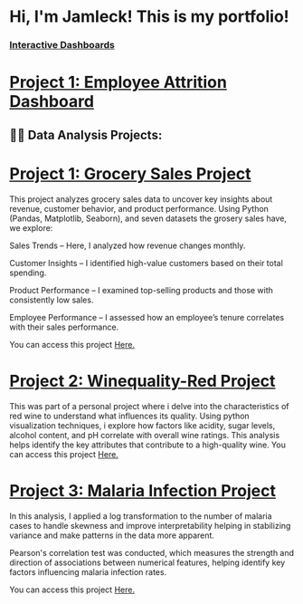 <h1>Hi, I'm Jamleck!    This is my portfolio!</h1>

### [Interactive Dashboards](https://m-jamleck.github.io/Jamleck_portfolio/dashboards.html) ###

# [Project 1: Employee Attrition Dashboard](https://m-jamleck.github.io/Jamleck_portfolio/dashboards.html)


<h2>👨‍💻 Data Analysis Projects:</h2>

# [Project 1: Grocery Sales Project](https://colab.research.google.com/drive/169XA57jr7EunMH07HkBardhyfOHACvEa?usp=drive_link)

This project analyzes grocery sales data to uncover key insights about revenue, customer behavior, and product performance. Using Python (Pandas, Matplotlib, Seaborn), and seven datasets the grosery sales have, we explore: 

Sales Trends – Here, I analyzed how revenue changes monthly.

Customer Insights – I identified high-value customers based on their total spending.

Product Performance – I examined top-selling products and those with consistently low sales.

Employee Performance – I assessed how an employee’s tenure correlates with their sales performance.

You can access this project [Here.](https://colab.research.google.com/drive/169XA57jr7EunMH07HkBardhyfOHACvEa?usp=drive_link)


# [Project 2: Winequality-Red Project](https://github.com/M-Jamleck/Jamleck_portfolio/blob/e311e5aa8003f66e24574d5f0cad4ea99b9e6aa4/netflixProject.ipynb)

This was part of a personal project where i delve into the characteristics of red wine to understand what influences its quality. Using python visualization techniques, i explore how factors like acidity, sugar levels, alcohol content, and pH correlate with overall wine ratings.
This analysis helps identify the key attributes that contribute to a high-quality wine. You can access this project [Here.](https://github.com/M-Jamleck/Jamleck_portfolio/blob/e311e5aa8003f66e24574d5f0cad4ea99b9e6aa4/netflixProject.ipynb)


# [Project 3: Malaria Infection Project](https://colab.research.google.com/drive/1Vqgk1jnOaP13IuOIr_xahUhKRZn86_gL?usp=sharing)

In this analysis, I applied a log transformation to the number of malaria cases to handle skewness and improve interpretability helping in stabilizing variance and make patterns in the data more apparent.

Pearson's correlation test was conducted, which measures the strength and direction of associations between numerical features, helping identify key factors influencing malaria infection rates.

You can access this project [Here.](https://colab.research.google.com/drive/1Vqgk1jnOaP13IuOIr_xahUhKRZn86_gL?usp=sharing)






